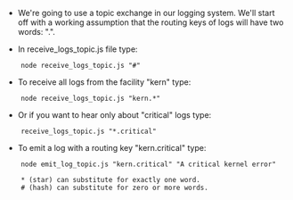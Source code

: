 * We're going to use a topic exchange in our logging system. We'll start off with a working assumption that the routing 
keys of logs will have two words: "<facility>.<severity>".

* In receive_logs_topic.js file type:

```
    node receive_logs_topic.js "#"
```

* To receive all logs from the facility "kern" type:

```
    node receive_logs_topic.js "kern.*"
```

* Or if you want to hear only about "critical" logs type:

```
    receive_logs_topic.js "*.critical"
```

* To emit a log with a routing key "kern.critical" type:

```
    node emit_log_topic.js "kern.critical" "A critical kernel error"
```

```
    * (star) can substitute for exactly one word.
    # (hash) can substitute for zero or more words.
```
